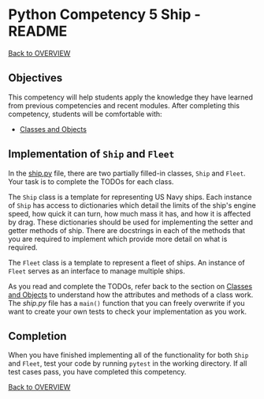 # Python Competency 5 Ship - README

[Back to OVERVIEW](../README.md)

## Objectives

This competency will help students apply the knowledge they have learned from previous competencies and recent modules. After completing this competency, students will be comfortable with:

- [Classes and Objects](../1.21_classes_and_objects/README.md)


## Implementation of `Ship` and `Fleet`

In the [ship.py](./ship.py) file, there are two partially filled-in classes, `Ship` and `Fleet`. Your task is to complete the TODOs for each class.

The `Ship` class is a template for representing US Navy ships. Each instance of `Ship` has access to  dictionaries which detail the limits of the ship's engine speed, how quick it can turn, how much mass it has, and how it is affected by drag. These dictionaries should be used for implementing the setter and getter methods of ship. There are docstrings in each of the methods that you are required to implement which provide more detail on what is required.

The `Fleet` class is a template to represent a fleet of ships. An instance of `Fleet` serves as an interface to manage multiple ships.

As you read and complete the TODOs, refer back to the section on [Classes and Objects](../1.21_classes_and_objects/classes_objects.md) to understand how the attributes and methods of a class work. The *ship.py* file has a `main()` function that you can freely overwrite if you want to create your own tests to check your implementation as you work.

## Completion

When you have finished implementing all of the functionality for both `Ship` and `Fleet`, test your code by running `pytest` in the working directory. If all test cases pass, you have completed this competency.

[Back to OVERVIEW](../README.md)